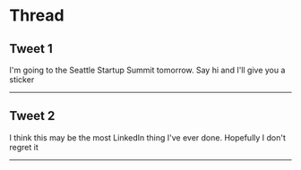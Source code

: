 # Thread

## Tweet 1

I'm going to the Seattle Startup Summit tomorrow. Say hi and I'll give you a sticker

---

## Tweet 2

I think this may be the most LinkedIn thing I've ever done. Hopefully I don't regret it

---

